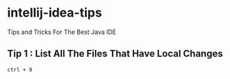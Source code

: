 # intellij-idea-tips
Tips and Tricks For The Best Java IDE

## Tip 1 : List All The Files That Have Local Changes

```bash
ctrl + 9
```

